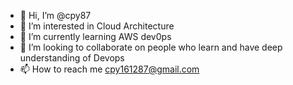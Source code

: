 - 👋 Hi, I’m @cpy87
- 👀 I’m interested in Cloud Architecture
- 🌱 I’m currently learning AWS dev0ps
- 💞️ I’m looking to collaborate on people who learn and have deep understanding of Devops
- 📫 How to reach me cpy161287@gmail.com

<!---
cpy87/cpy87 is a ✨ special ✨ repository because its `README.md` (this file) appears on your GitHub profile.
You can click the Preview link to take a look at your changes.
--->
